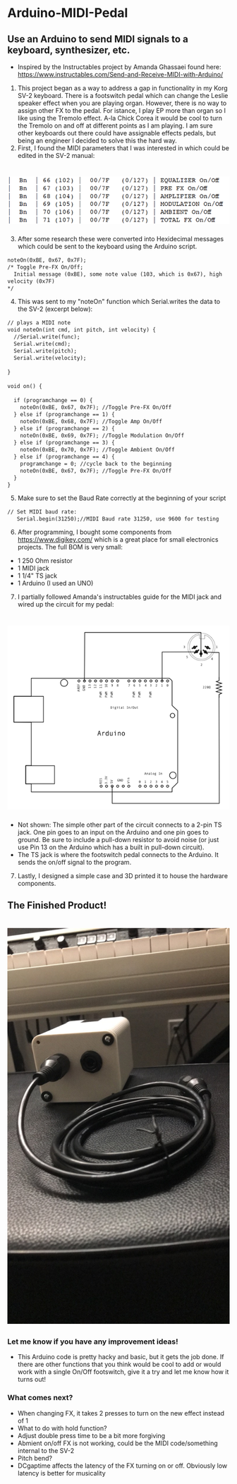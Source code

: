# Arduino-MIDI-Pedal
## Use an Arduino to send MIDI signals to a keyboard, synthesizer, etc.

- Inspired by the Instructables project by Amanda Ghassaei found here:
https://www.instructables.com/Send-and-Receive-MIDI-with-Arduino/

1. This project began as a way to address a gap in functionality in my Korg SV-2 keyboard. There is a footswitch pedal which can change the Leslie speaker effect when you are playing organ. However, there is no way to assign other FX to the pedal. For istance, I play EP more than organ so I like using the Tremolo effect. A-la Chick Corea it would be cool to turn the Tremolo on and off at different points as I am playing. I am sure other keyboards out there could have assignable effects pedals, but being an engineer I decided to solve this the hard way. 
2. First, I found the MIDI parameters that I was interested in which could be edited in the SV-2 manual:

# ![alt text](midi_img.png) <!-- https://github.com/bji219/Arduino-MIDI-Pedal/blob/main/ -->

3. After some research these were converted into Hexidecimal messages which could be sent to the keyboard using the Arduino script.
```
noteOn(0xBE, 0x67, 0x7F); 
/* Toggle Pre-FX On/Off; 
  Initial message (0xBE), some note value (103, which is 0x67), high velocity (0x7F)
*/
```

4. This was sent to my "noteOn" function which Serial.writes the data to the SV-2 (excerpt below):

```
// plays a MIDI note
void noteOn(int cmd, int pitch, int velocity) {
  //Serial.write(func);
  Serial.write(cmd);
  Serial.write(pitch);
  Serial.write(velocity);
 
}

void on() {
  
  if (programchange == 0) {
    noteOn(0xBE, 0x67, 0x7F); //Toggle Pre-FX On/Off 
  } else if (programchange == 1) {
    noteOn(0xBE, 0x68, 0x7F); //Toggle Amp On/Off
  } else if (programchange == 2) {
    noteOn(0xBE, 0x69, 0x7F); //Toggle Modulation On/Off
  } else if (programchange == 3) {
    noteOn(0xBE, 0x70, 0x7F); //Toggle Ambient On/Off
  } else if (programchange == 4) {
    programchange = 0; //cycle back to the beginning
    noteOn(0xBE, 0x67, 0x7F); //Toggle Pre-FX On/Off
  }
}
```

5. Make sure to set the Baud Rate correctly at the beginning of your script
```
// Set MIDI baud rate:
   Serial.begin(31250);//MIDI Baud rate 31250, use 9600 for testing
```

6. After programming, I bought some components from https://www.digikey.com/ which is a great place for small electronics projects. The full BOM is very small:
- 1 250 Ohm resistor
- 1 MIDI jack
- 1 1/4" TS jack
- 1 Arduino (I used an UNO)

7. I partially followed Amanda's instructables guide for the MIDI jack and wired up the circuit for my pedal:

# ![alt text](circuit.png) <!-- https://github.com/bji219/Arduino-MIDI-Pedal/blob/main/ -->

- Not shown: The simple other part of the circuit connects to a 2-pin TS jack. One pin goes to an input on the Arduino and one pin goes to ground. Be sure to include a pull-down resistor to avoid noise (or just use Pin 13 on the Arduino which has a built in pull-down circuit). 
- The TS jack is where the footswitch pedal connects to the Arduino. It sends the on/off signal to the program. 

7. Lastly, I designed a simple case and 3D printed it to house the hardware components.

## The Finished Product!
# ![alt text](IMG_9829.JPG) <!-- https://github.com/bji219/Arduino-MIDI-Pedal/blob/main/ -->

### Let me know if you have any improvement ideas!
- This Arduino code is pretty hacky and basic, but it gets the job done. If there are other functions that you think would be cool to add or would work with a single On/Off footswitch, give it a try and let me know how it turns out!

### What comes next?
- When changing FX, it takes 2 presses to turn on the new effect instead of 1
- What to do with hold function?
- Adjust double press time to be a bit more forgiving
- Abmient on/off FX is not working, could be the MIDI code/something internal to the SV-2
- Pitch bend? 
- DCgaptime affects the latency of the FX turning on or off. Obviously low latency is better for musicality
